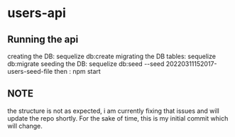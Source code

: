 # users-api
## Running the api
creating the DB: sequelize db:create
migrating the DB tables: sequelize db:migrate
seeding the DB: sequelize db:seed --seed 20220311152017-users-seed-file
then : npm start

## NOTE
the structure is not as expected, i am currently fixing that issues and will update the repo shortly. For the sake of time, this is my initial commit which will change.
